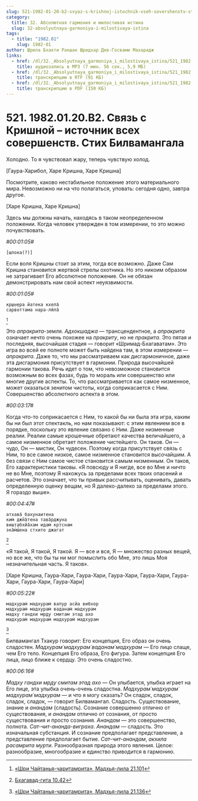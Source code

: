 ```yaml
---
slug: 521-1982-01-20-b2-svyaz-s-krishnoj-istochnik-vseh-sovershenstv-stih-bilvamangala
category:
  title: 32. Абсолютная гармония и милостивая истина
  slug: 32-absolyutnaya-garmoniya-i-milostivaya-istina
tags:
  - title: "1982.01"
    slug: 1982-01
author: Шрила Бхакти Ракшак Шридхар Дев-Госвами Махарадж
links:
  - href: /dl/32._Absolyutnaya_garmoniya_i_milostivaya_istina/521_1982.01.20.B2_SridharMj_Svjaz_s_Krishnoj_istochnik_vseh_sovershenstv_Stih_Bilvamangala.mp3
    title: аудиозапись в MP3 (7 мин. 56 сек., 5,9 МБ)
  - href: /dl/32._Absolyutnaya_garmoniya_i_milostivaya_istina/521_1982.01.20.B2_SridharMj_Svjaz_s_Krishnoj_istochnik_vseh_sovershenstv_Stih_Bilvamangala.rtf
    title: транскрипцию в RTF (91 КБ)
  - href: /dl/32._Absolyutnaya_garmoniya_i_milostivaya_istina/521_1982.01.20.B2_SridharMj_Svjaz_s_Krishnoj_istochnik_vseh_sovershenstv_Stih_Bilvamangala.pdf
    title: транскрипцию в PDF (150 КБ)
---
```


# 521. 1982.01.20.B2. Связь с Кришной – источник всех совершенств. Стих Билвамангала

Холодно. То я чувствовал жару, теперь чувствую холод.

[Гаура-Харибол, Харе Кришна, Харе Кришна]

Посмотрите, каково нестабильное положение этого материального мира. Невозможно ни на что полагаться, уповать: сегодня одно, завтра другое.

[Харе Кришна, Харе Кришна]

Здесь мы должны начать, находясь в таком неопределенном положении. Когда человек утвержден в том измерении, то это можно почувствовать.

*#00:01:05#*

    [шлока(?)]

Если воля Кришны стоит за этим, тогда все возможно. Даже Сам Кришна становится жертвой стрелы охотника. Но это никоим образом не затрагивает Его абсолютное положение. Он не обязан демонстрировать нам свой аспект неуязвимости.

*#00:01:05#*

    кр̣ш̣н̣ера йатека кхела̄
    сарвоттама нара-лӣла̄
[^_ftn1]

Это *апракрита*-земля. *Адхокшаджа* — трансцендентное, а *апракрита* означает нечто очень похожее на *пракриту*, но не *пракрита*. Это пятая и последняя, высочайшая стадия — говорит «Шримад-Бхагаватам». Это игра во всей ее полноте может быть найдена там, в этом измерении — *апракрита*. Даже то, что мы рассматриваем как дисгармоничное, даже эта дисгармония присутствует в гармонии. Природа высочайшей гармонии такова. Речь идет о том, что невозможное становится возможным во всех фазах, будь то мораль или совершенство или многие другие аспекты. То, что рассматривается как самое низменное, может оказаться зенитом чистоты, когда соприкасается с Ним. Совершенство абсолютного аспекта в этом.

*#00:03:17#*

Когда что-то соприкасается с Ним, то какой бы ни была эта игра, каким бы ни был этот спектакль, но нам показывают: с этим явлением все в порядке, поскольку это явление связано с Ним. Даже низменные реалии. Реалии самые крошечные обретают качества величайшего, а самое низменное обретает положение чистейшего. Он таков. Он — чудо, Он — мистик, Он чудесен. Поэтому когда присутствует связь с Ним, то все самое низкое, самое низменное становится высочайшим. А без связи с Ним самое чистое становится самым низменным. Он таков, Его характеристики таковы. «Я повсюду и Я нигде, все во Мне и ничто не во Мне, поэтому Я нахожусь за пределами всех твоих опасений и расчетов. Это означает, что ты привык рассчитывать, оценивать, давать определенную оценку вещам, но Я далеко-далеко за пределами этого. Я гораздо выше».

*#00:04:47#*

    атхава̄ бахунаитена
    ким̇ джн̃а̄тена тава̄рджуна
    виш̣т̣абхйа̄хам идам̇ кр̣тснам
    эка̄м̇ш́ена стхито джагат
[^_ftn2]

«Я такой, Я такой, Я такой. Я — все и вся, Я — множество разных вещей, но все же, что бы ты ни мог помыслить обо Мне, это лишь Моя незначительная часть. Я таков».

[Харе Кришна, Гаура-Хари, Гаура-Хари, Гаура-Хари, Гаура-Хари, Гаура-Хари, Гаура-Хари, Гаура-Хари]

*#00:05:22#*

    мадхурам̇ мадхурам̇ вапур асйа вибхор
    мадхурам̇ мадхурам̇ ваданам̇ мадхурам
    мадху гандхи мр̣ду смитам этад ахо
    мадхурам̇ мадхурам̇ мадхурам̇ мадхурам
[^_ftn3]

Билвамангал Тхакур говорит: Его концепция, Его образ он очень сладостен. *Мадхурам̇ мадхурам̇ ваданам̇ мадхурам* — Его лицо слаще, чем Его тело. Концепция Его образа, Его фигура. Затем концепция Его лица, лицо ближе к сердцу. Это очень сладостно.

*#00:06:16#*

*Мадху гандхи мр̣ду смитам этад ахо* — Он улыбается, улыбка играет на Его лице, эта улыбка очень-очень сладостна. *Мадхурам̇ мадхурам̇ мадхурам̇ мадхурам* — и что я могу сказать? Он сладок, сладок, сладок, сладок, — говорит Билвамангал. Сладость. Существование, знание и *анандам* (сладость). Сознание совершенно отлично от существования, и *анандам* отлично от сознания, от просто существования и просто сознания. *Анандам* — это совершенство, полнота. *Сат-чит-ананда-виграха*. *Анандам* — сладость. Это изначальная субстанция. И сознание предполагает представление, а представление предполагает бытие. *Сат-чит-анандам*, *акхила расамрита мурти*. Разнообразная природа этого явления. Целое: разнообразие, многообразие и единство приводится в гармонию.



[^_ftn1]: [«Шри Чайтанья-чаритамрита», Мадхья-лила 21.101](../notes/shri-chajtanya-charitamrita-madhya-lila/shri-chajtanya-charitamrita-madhya-lila-21-101.md)

[^_ftn2]: [Бхагавад-гита 10.42](../notes/bhagavad-gita/bhagavad-gita-10-42.md)

[^_ftn3]: [«Шри Чайтанья-чаритамрита», Мадхья-лила 21.136](../notes/shri-chajtanya-charitamrita-madhya-lila/shri-chajtanya-charitamrita-madhya-lila-21-136.md)
